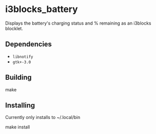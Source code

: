 # i3blocks_battery

Displays the battery's charging status and % remaining as an i3blocks
blocklet.

## Dependencies

* `libnotify`
* `gtk+-3.0`

## Building

   make

## Installing

Currently only installs to ~/.local/bin

   make install

